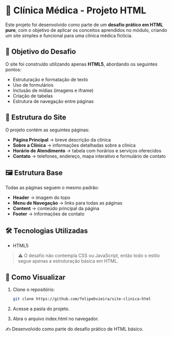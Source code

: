 # 🏥 Clínica Médica - Projeto HTML

Este projeto foi desenvolvido como parte de um **desafio prático em HTML puro**, com o objetivo de aplicar os conceitos aprendidos no módulo, criando um site simples e funcional para uma clínica médica fictícia.  

## 📌 Objetivo do Desafio
O site foi construído utilizando apenas **HTML5**, abordando os seguintes pontos:
- Estruturação e formatação de texto
- Uso de formulários
- Inclusão de mídias (imagens e iframe)
- Criação de tabelas
- Estrutura de navegação entre páginas

## 📂 Estrutura do Site
O projeto contém as seguintes páginas:

- **Página Principal** → breve descrição da clínica  
- **Sobre a Clínica** → informações detalhadas sobre a clínica  
- **Horário de Atendimento** → tabela com horários e serviços oferecidos  
- **Contato** → telefones, endereço, mapa interativo e formulário de contato  

## 🖼️ Estrutura Base
Todas as páginas seguem o mesmo padrão:
- **Header** → imagem do topo  
- **Menu de Navegação** → links para todas as páginas  
- **Content** → conteúdo principal da página  
- **Footer** → informações de contato  

## 🛠️ Tecnologias Utilizadas
- HTML5

> ⚠️ O desafio não contempla CSS ou JavaScript, então todo o estilo segue apenas a estruturação básica em HTML.

## 🚀 Como Visualizar
1. Clone o repositório:
   ```bash
   git clone https://github.com/felipebvieira/site-clinica-html

2. Acesse a pasta do projeto.

3. Abra o arquivo index.html no navegador.

✍️ Desenvolvido como parte do desafio prático de HTML básico.